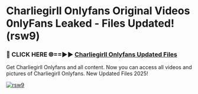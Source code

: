 # Charliegirll Onlyfans Original Videos 0nlyFans Leaked - Files Updated! (rsw9)

<h3>🔴 CLICK HERE 🌐==►► <a href="https://tinyurl.com/ehrbuxhb" rel="nofollow">Charliegirll Onlyfans Updated Files</a></h3>

Get Charliegirll Onlyfans and all content. Now you can access all videos and pictures of Charliegirll Onlyfans. New Updated Files 2025!

[![rsw9](https://i.imgur.com/lVYEuWS.gif)](https://tinyurl.com/ehrbuxhb)
